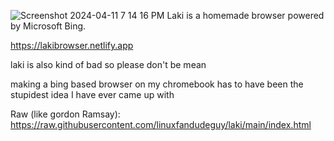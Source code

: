 ![Screenshot 2024-04-11 7 14 16 PM](https://github.com/linuxfandudeguy/laki/assets/164905463/2340eeb9-e27f-43d4-bd14-3790ea2bdf01)
Laki is a homemade browser powered by Microsoft Bing.

https://lakibrowser.netlify.app

laki is also kind of bad so please don't be mean

making a bing based browser on my chromebook has to have been the stupidest idea I have ever came up with

Raw (like gordon Ramsay): https://raw.githubusercontent.com/linuxfandudeguy/laki/main/index.html
